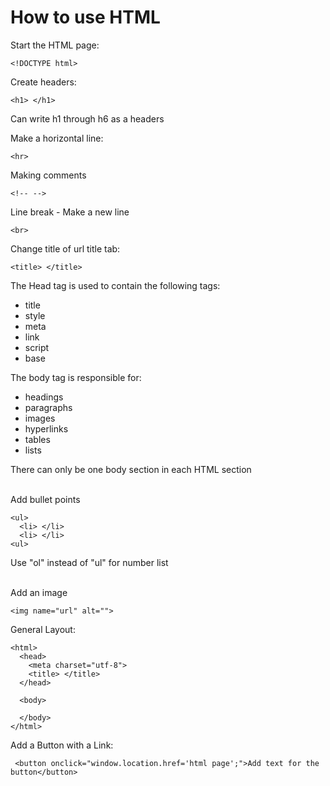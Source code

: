 # How to use HTML

Start the HTML page:
```
<!DOCTYPE html> 
```

Create headers:
```
<h1> </h1>
```
Can write h1 through h6 as a headers

Make a horizontal line:
```
<hr>
```

Making comments
```
<!-- -->
```

Line break - Make a new line
```
<br>
```

Change title of url title tab:
```
<title> </title>
```

The Head tag is used to contain the following tags:
  * title
  * style
  * meta
  * link
  * script
  * base

The body tag is responsible for:
  * headings
  * paragraphs
  * images
  * hyperlinks
  * tables
  * lists 

There can only be one body section in each HTML section <br>
<br>

Add bullet points
```
<ul>
  <li> </li>
  <li> </li>
<ul>
```
Use "ol" instead of "ul" for number list <br>
<br>

Add an image
```
<img name="url" alt=""> 
```

General Layout:
```
<html>
  <head>
    <meta charset="utf-8">
    <title> </title>
  </head>

  <body>
  
  </body>
</html>

```

Add a Button with a Link:
```
 <button onclick="window.location.href='html page';">Add text for the button</button>
```
